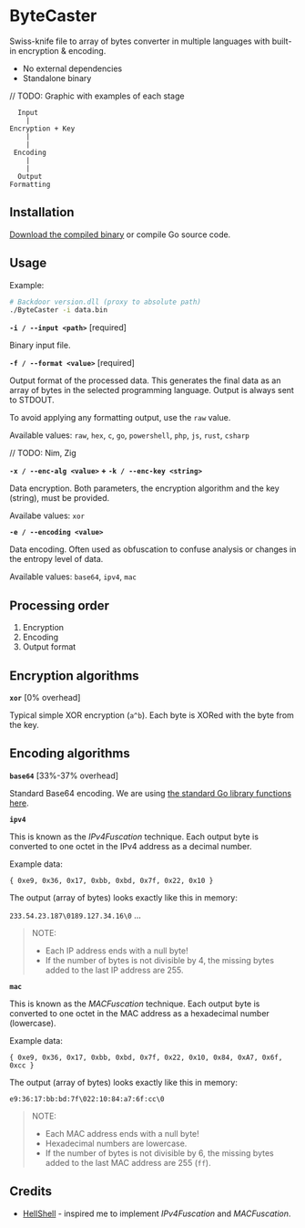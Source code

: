 # ByteCaster

Swiss-knife file to array of bytes converter in multiple languages with built-in encryption & encoding.

- No external dependencies
- Standalone binary

// TODO: Graphic with examples of each stage

```text
  Input
    |
Encryption + Key
    |
    |
 Encoding
    |
    |
  Output
Formatting

```

## Installation

[Download the compiled binary](TODO) or compile Go source code.

## Usage

Example:

```bash
# Backdoor version.dll (proxy to absolute path)
./ByteCaster -i data.bin
```

**`-i / --input <path>`** [required]

Binary input file.

**`-f / --format <value>`** [required]

Output format of the processed data. This generates the final data as an array of bytes in the selected programming language. Output is always sent to STDOUT.

To avoid applying any formatting output, use the `raw` value.

Available values: `raw`, `hex`, `c`, `go`, `powershell`, `php`, `js`, `rust`, `csharp`

// TODO: Nim, Zig

**`-x / --enc-alg <value>` + `-k / --enc-key <string>`**

Data encryption. Both parameters, the encryption algorithm and the key (string), must be provided.

Availabe values: `xor`

**`-e / --encoding <value>`**

Data encoding. Often used as obfuscation to confuse analysis or changes in the entropy level of data.

Available values: `base64`, `ipv4`, `mac`

## Processing order

1. Encryption
2. Encoding
3. Output format

## Encryption algorithms

**`xor`** [0% overhead]

Typical simple XOR encryption (`a^b`). Each byte is XORed with the byte from the key.

## Encoding algorithms

**`base64`** [33%-37% overhead]

Standard Base64 encoding. We are using [the standard Go library functions here](https://pkg.go.dev/encoding/base64).

**`ipv4`**

This is known as the _IPv4Fuscation_ technique. Each output byte is converted to one octet in the IPv4 address as a decimal number.

Example data:

```text
{ 0xe9, 0x36, 0x17, 0xbb, 0xbd, 0x7f, 0x22, 0x10 }
```

The output (array of bytes) looks exactly like this in memory:

`233.54.23.187\0189.127.34.16\0` ...

> NOTE:
>
> - Each IP address ends with a null byte!
> - If the number of bytes is not divisible by 4, the missing bytes added to the last IP address are 255.

**`mac`**

This is known as the _MACFuscation_ technique. Each output byte is converted to one octet in the MAC address as a hexadecimal number (lowercase).

Example data:

```text
{ 0xe9, 0x36, 0x17, 0xbb, 0xbd, 0x7f, 0x22, 0x10, 0x84, 0xA7, 0x6f, 0xcc }
```

The output (array of bytes) looks exactly like this in memory:

`e9:36:17:bb:bd:7f\022:10:84:a7:6f:cc\0`

> NOTE:
>
> - Each MAC address ends with a null byte!
> - Hexadecimal numbers are lowercase.
> - If the number of bytes is not divisible by 6, the missing bytes added to the last MAC address are 255 (`ff`).

## Credits

- [HellShell](https://github.com/NUL0x4C/HellShell) - inspired me to implement _IPv4Fuscation_ and _MACFuscation_.
